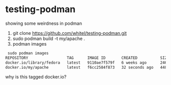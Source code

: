 # testing-podman
showing some weirdness in podman

1. git clone https://github.com/whitel/testing-podman.git
1. sudo podman build -t my/apache .
1. podman images
```bash
 sudo podman images
REPOSITORY                 TAG      IMAGE ID       CREATED          SIZE
docker.io/library/fedora   latest   9110ae7f579f   6 weeks ago      246MB
docker.io/my/apache        latest   f6cc2584f873   32 seconds ago   448MB
```

why is this tagged docker.io?


